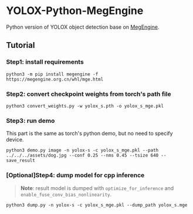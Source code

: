 # YOLOX-Python-MegEngine

Python version of YOLOX object detection base on [MegEngine](https://github.com/MegEngine/MegEngine).

## Tutorial

### Step1: install requirements

```
python3 -m pip install megengine -f https://megengine.org.cn/whl/mge.html
```

### Step2: convert checkpoint weights from torch's path file

```
python3 convert_weights.py -w yolox_s.pth -o yolox_s_mge.pkl
```

### Step3: run demo

This part is the same as torch's python demo, but no need to specify device.

```
python3 demo.py image -n yolox-s -c yolox_s_mge.pkl --path ../../../assets/dog.jpg --conf 0.25 --nms 0.45 --tsize 640 --save_result
```

###  [Optional]Step4: dump model for cpp inference

> **Note**: result model is dumped with `optimize_for_inference` and `enable_fuse_conv_bias_nonlinearity`.

```
python3 dump.py -n yolox-s -c yolox_s_mge.pkl --dump_path yolox_s.mge
```
